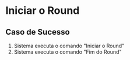 # Iniciar o Round

## Caso de Sucesso
1. Sistema executa o comando "Iniciar o Round"
2. Sistema executa o comando "Fim do Round"